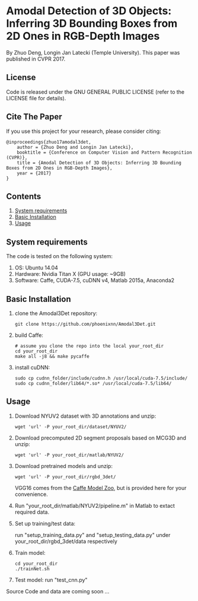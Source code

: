 # Amodal Detection of 3D Objects: Inferring 3D Bounding Boxes from 2D Ones in RGB-Depth Images

By Zhuo Deng, Longin Jan Latecki (Temple University).
This paper was published in CVPR 2017.

## License 

Code is released under the GNU GENERAL PUBLIC LICENSE (refer to the LICENSE file for details).

## Cite The Paper
If you use this project for your research, please consider citing:

    @inproceedings{zhuo17amodal3det,
        author = {Zhuo Deng and Longin Jan Latecki},
        booktitle = {Conference on Computer Vision and Pattern Recognition (CVPR)},
        title = {Amodal Detection of 3D Objects: Inferring 3D Bounding Boxes from 2D Ones in RGB-Depth Images},
        year = {2017}
    }


## Contents
1. [System requirements](#system)
2. [Basic Installation](#install)
3. [Usage](#usage)

## System requirements
The code is tested on the following system:
1. OS: Ubuntu 14.04
2. Hardware: Nvidia Titan X (GPU usage: ~9GB)
3. Software: Caffe, CUDA-7.5, cuDNN v4, Matlab 2015a, Anaconda2

## Basic Installation
1. clone the Amodal3Det repository: 
    ```Shell
    git clone https://github.com/phoenixnn/Amodal3Det.git

    ```
2. build Caffe:
    ```Shell
    # assume you clone the repo into the local your_root_dir
    cd your_root_dir
    make all -j8 && make pycaffe
    ```
3. install cuDNN:
    ```Shell
    sudo cp cudnn_folder/include/cudnn.h /usr/local/cuda-7.5/include/
    sudo cp cudnn_folder/lib64/*.so* /usr/local/cuda-7.5/lib64/
    ```

## Usage
1. Download NYUV2 dataset with 3D annotations and unzip:
    ```Shell
    wget 'url' -P your_root_dir/dataset/NYUV2/
    ```
2. Download precomputed 2D segment proposals based on MCG3D and unzip:
    ```Shell
    wget 'url' -P your_root_dir/matlab/NYUV2/
    ```
3. Download pretrained models and unzip:
    ```Shell
    wget 'url' -P your_root_dir/rgbd_3det/
    ```
    VGG16 comes from the [Caffe Model Zoo](https://github.com/BVLC/caffe/wiki/Model-Zoo), 
    but is provided here for your convenience.

4. Run "your_root_dir/matlab/NYUV2/pipeline.m" in Matlab to extact required data.
5. Set up training/test data:

   run "setup_training_data.py" and "setup_testing_data.py" under your_root_dir/rgbd_3det/data respectively
6. Train model:
    ```Shell
    cd your_root_dir
    ./trainNet.sh
    ```
7. Test model: run "test_cnn.py"

Source Code and data are coming soon ...


